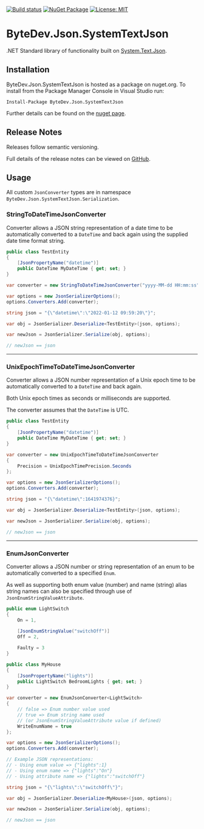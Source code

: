[![Build status](https://ci.appveyor.com/api/projects/status/github/bytedev/ByteDev.Json.SystemTextJson?branch=master&svg=true)](https://ci.appveyor.com/project/bytedev/ByteDev-Json-SystemTextJson/branch/master)
[![NuGet Package](https://img.shields.io/nuget/v/ByteDev.Json.SystemTextJson.svg)](https://www.nuget.org/packages/ByteDev.Json.SystemTextJson)
[![License: MIT](https://img.shields.io/badge/License-MIT-green.svg)](https://github.com/ByteDev/ByteDev.Json.SystemTextJson/blob/master/LICENSE)

# ByteDev.Json.SystemTextJson

.NET Standard library of functionality built on [System.Text.Json](https://www.nuget.org/packages/System.Text.Json/).

## Installation

ByteDev.Json.SystemTextJson is hosted as a package on nuget.org.  To install from the Package Manager Console in Visual Studio run:

`Install-Package ByteDev.Json.SystemTextJson`

Further details can be found on the [nuget page](https://www.nuget.org/packages/ByteDev.Json.SystemTextJson/).

## Release Notes

Releases follow semantic versioning.

Full details of the release notes can be viewed on [GitHub](https://github.com/ByteDev/ByteDev.Json.SystemTextJson/blob/master/docs/RELEASE-NOTES.md).

## Usage

All custom `JsonConverter` types are in namespace `ByteDev.Json.SystemTextJson.Serialization`.

### StringToDateTimeJsonConverter

Converter allows a JSON string representation of a date time to be automatically converted to a `DateTime` and back again using the supplied date time format string.

```csharp
public class TestEntity
{
    [JsonPropertyName("datetime")]
    public DateTime MyDateTime { get; set; }
}
```

```csharp
var converter = new StringToDateTimeJsonConverter("yyyy-MM-dd HH:mm:ss");

var options = new JsonSerializerOptions();
options.Converters.Add(converter);

string json = "{\"datetime\":\"2022-01-12 09:59:20\"}";

var obj = JsonSerializer.Deserialize<TestEntity>(json, options);

var newJson = JsonSerializer.Serialize(obj, options);

// newJson == json
```

---

### UnixEpochTimeToDateTimeJsonConverter

Converter allows a JSON number representation of a Unix epoch time to be automatically converted to a `DateTime` and back again.

Both Unix epoch times as seconds or milliseconds are supported.

The converter assumes that the `DateTime` is UTC.

```csharp
public class TestEntity
{
    [JsonPropertyName("datetime")]
    public DateTime MyDateTime { get; set; }
}
```

```csharp
var converter = new UnixEpochTimeToDateTimeJsonConverter
{
    Precision = UnixEpochTimePrecision.Seconds
};

var options = new JsonSerializerOptions();
options.Converters.Add(converter);

string json = "{\"datetime\":1641974376}";

var obj = JsonSerializer.Deserialize<TestEntity>(json, options);

var newJson = JsonSerializer.Serialize(obj, options);

// newJson == json
```

---

### EnumJsonConverter

Converter allows a JSON number or string representation of an enum to be automatically converted to a specified `Enum`.

As well as supporting both enum value (number) and name (string) alias string names can also be specified through use of `JsonEnumStringValueAttribute`.

```csharp
public enum LightSwitch
{
    On = 1,
        
    [JsonEnumStringValue("switchOff")]
    Off = 2,

    Faulty = 3
}

public class MyHouse
{
    [JsonPropertyName("lights")]
    public LightSwitch BedroomLights { get; set; }
}
```

```csharp
var converter = new EnumJsonConverter<LightSwitch>
{
    // false => Enum number value used
    // true => Enum string name used 
    // (or JsonEnumStringValueAttribute value if defined)
    WriteEnumName = true
};

var options = new JsonSerializerOptions();
options.Converters.Add(converter);

// Example JSON representations:
// - Using enum value => {"lights":1}
// - Using enum name => {"lights":"On"}
// - Using attribute name => {"lights":"switchOff"}

string json = "{\"lights\":\"switchOff\"}";

var obj = JsonSerializer.Deserialize<MyHouse>(json, options);

var newJson = JsonSerializer.Serialize(obj, options);

// newJson == json
```
